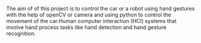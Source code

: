 The aim of of this project is to control the car or a robot using hand gestures with the help of openCV or camera and using python to control the movement of the car.Human 
computer interaction (HCI) systems that involve hand process tasks like hand detection and hand gesture recognition.
